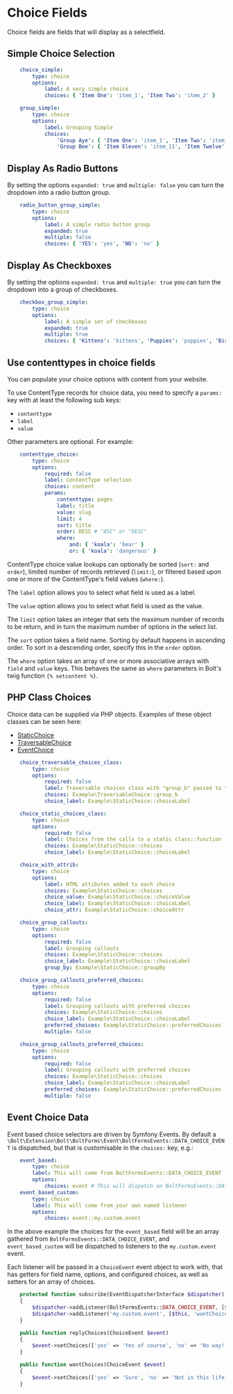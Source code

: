 Choice Fields
=============

Choice fields are fields that will display as a selectfield.

Simple Choice Selection
-----------------------

```yaml
    choice_simple:
        type: choice
        options:
            label: A very simple choice
            choices: { 'Item One': 'item_1', 'Item Two': 'item_2' }
```

```yaml
    group_simple:
        type: choice
        options:
            label: Grouping Simple
            choices:
                'Group Aye': { 'Item One': 'item_1', 'Item Two': 'item_2' }
                'Group Bee': { 'Item Eleven': 'item_11', 'Item Twelve': 'item_12' }
```

Display As Radio Buttons
------------------------

By setting the options `expanded: true` and `multiple: false` you can turn the dropdown into a radio button group.

```yaml
    radio_button_group_simple:
        type: choice
        options:
            label: A simple radio button group
            expanded: true
            multiple: false
            choices: { 'YES': 'yes', 'NO': 'no' }
```

Display As Checkboxes
------------------------

By setting the options `expanded: true` and `multiple: true` you can turn the dropdown into a group of checkboxes.

```yaml
    checkbox_group_simple:
        type: choice
        options:
            label: A simple set of checkboxes
            expanded: true
            multiple: true
            choices: { 'Kittens': 'kittens', 'Puppies': 'puppies', 'Birbs': 'birbs' }
```


Use contenttypes in choice fields
---------------------------------

You can populate your choice options with content from your website.

To use ContentType records for choice data, you need to specify a `params:` key
with at least the following sub keys:

  - `contenttype`
  - `label`
  - `value`

Other parameters are optional. For example:

```yaml
    contenttype_choice:
        type: choice
        options:
            required: false
            label: ContentType selection
            choices: content
            params:
                contenttype: pages
                label: title
                value: slug
                limit: 4
                sort: title
                order: DESC # "ASC" or "DESC"
                where:
                    and: { 'koala': 'bear' }
                    or: { 'koala': 'dangerous' }
```

ContentType choice value lookups can optionally be sorted (`sort:` and `order`), limited
number of records retrieved (`limit:`), or filtered based upon one or more of
the ContentType's field values (`where:`).

The `label` option allows you to select what field is used as a label.

The `value` option allows you to select what field is used as the value.

The `limit` option takes an integer that sets the maximum number of records to
be return, and in turn the maximum number of options in the select list.

The `sort` option takes a field name. Sorting by default happens in ascending
order. To sort in a descending order, specify this in the `order` option.

The `where` option takes an array of one or more associative arrays with
`field` and `value` keys. This behaves the same as `where` parameters
in Bolt's twig function `{% setcontent %}`.



PHP Class Choices
-----------------

Choice data can be supplied via PHP objects. Examples of these object classes
can be seen here:

  - [StaticChoice](../example/Choice/StaticChoice.md)
  - [TraversableChoice](../example/Choice/TraversableChoice.md)
  - [EventChoice](../example/Choice/EventChoice.md)

```yaml
    choice_traversable_choices_class:
        type: choice
        options:
            required: false
            label: Traversable choices class with "group_b" passed to the constructor
            choices: Example\TraversableChoice::group_b
            choice_label: Example\StaticChoice::choiceLabel
```

```yaml
    choice_static_choices_class:
        type: choice
        options:
            required: false
            label: Choices from the calls to a static class::function
            choices: Example\StaticChoice::choices
            choice_label: Example\StaticChoice::choiceLabel
```

```yaml
    choice_with_attrib:
        type: choice
        options:
            label: HTML attibutes added to each choice
            choices: Example\StaticChoice::choices
            choice_value: Example\StaticChoice::choiceValue
            choice_label: Example\StaticChoice::choiceLabel
            choice_attr: Example\StaticChoice::choiceAttr
```

```yaml
    choice_group_callouts:
        type: choice
        options:
            required: false
            label: Grouping callouts
            choices: Example\StaticChoice::choices
            choice_label: Example\StaticChoice::choiceLabel
            group_by: Example\StaticChoice::groupBy
```

```yaml
    choice_group_callouts_preferred_choices:
        type: choice
        options:
            required: false
            label: Grouping callouts with preferred choices
            choices: Example\StaticChoice::choices
            choice_label: Example\StaticChoice::choiceLabel
            preferred_choices: Example\StaticChoice::preferredChoices
            multiple: false
```

```yaml
    choice_group_callouts_preferred_choices:
        type: choice
        options:
            required: false
            label: Grouping callouts with preferred choices
            choices: Example\StaticChoice::choices
            choice_label: Example\StaticChoice::choiceLabel
            preferred_choices: Example\StaticChoice::preferredChoices
            multiple: false
```

Event Choice Data
-----------------

Event based choice selectors are driven by Symfony Events. By default a
`\Bolt\Extension\Bolt\BoltForms\Event\BoltFormsEvents::DATA_CHOICE_EVENT`
is dispatched, but that is customisable in the `choices:` key, e.g.:

```yaml
    event_based:
        type: choice
        label: This will come from BoltFormsEvents::DATA_CHOICE_EVENT
        options:
            choices: event # This will dispatch on BoltFormsEvents::DATA_CHOICE_EVENT
    event_based_custom:
        type: choice
        label: This will come from your own named listener
        options:
            choices: event::my.custom.event
```

In the above example the choices for the `event_based` field will be an array
gathered from `BoltFormsEvents::DATA_CHOICE_EVENT`, and `event_based_custom`
will be dispatched to listeners to the `my.custom.event` event.

Each listener will be passed in a `ChoiceEvent` event object to work
with, that has getters for field name, options, and configured choices, as well
as setters for an array of choices.

```php
    protected function subscribe(EventDispatcherInterface $dispatcher)
    {
        $dispatcher->addListener(BoltFormsEvents::DATA_CHOICE_EVENT, [$this, 'replyChoices']);
        $dispatcher->addListener('my.custom.event', [$this, 'wantChoices']);
    }

    public function replyChoices(ChoiceEvent $event)
    {
        $event->setChoices(['yes' => 'Yes of course', 'no' => 'No way!']);
    }

    public function wantChoices(ChoiceEvent $event)
    {
        $event->setChoices(['yes' => 'Sure', 'no' => 'Not in this life']);
    }
```
